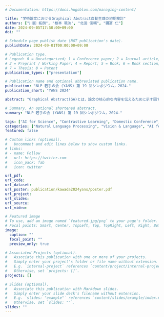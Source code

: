 ```yaml
---
# Documentation: https://docs.hugoblox.com/managing-content/

title: "学術論文におけるGraphical Abstract自動生成の初期検討"
authors: ["川田 拓朗", "根本 颯汰", "北田 俊輔", "彌冨 仁"]
date: 2024-09-05T17:50:00+09:00
doi: ""

# Schedule page publish date (NOT publication's date).
publishDate: 2024-09-01T00:00:00+09:00

# Publication type.
# Legend: 0 = Uncategorized; 1 = Conference paper; 2 = Journal article;
# 3 = Preprint / Working Paper; 4 = Report; 5 = Book; 6 = Book section;
# 7 = Thesis; 8 = Patent
publication_types: ["presentation"]

# Publication name and optional abbreviated publication name.
publication: "NLP 若手の会 (YANS) 第 19 回シンポジウム，2024."
publication_short: "YANS 2024"

abstract: "Graphical Abstract(GA)とは，論文の核心的な内容を伝えるために示す図であり，近年採用する論文誌が増えてきた．そこで，より魅力的で効果的なGAを効率的に作成するための支援システムが求められている．本研究ではarXiv.orgで入手可能な論文のテキスト，Figure，GAを含むデータセットを構築し，機械学習モデルを用いたGA自動生成の実現可能性を検討した．その初期検討として，論文中からGAの構成要素となりうるコアアイデアを示すFigureの検索を行う．また，集めたデータから研究分野ごとのGAの特徴，GAと論文中の図やテキストとの関係を調査し，報告する．"

# Summary. An optional shortened abstract.
summary: "NLP 若手の会 (YANS) 第 19 回シンポジウム，2024."

tags: ["AI for Science", "Contrastive Learning", "Domestic Conference", "Non-refereed", "YANS"]
categories: ["Natural Language Processing", "Vision & Language", "AI for Science"]
featured: false

# Custom links (optional).
#   Uncomment and edit lines below to show custom links.
# links:
# - name: Follow
#   url: https://twitter.com
#   icon_pack: fab
#   icon: twitter

url_pdf:
url_code:
url_dataset:
url_poster: publication/kawada2024yans/poster.pdf
url_project:
url_slides:
url_source:
url_video:

# Featured image
# To use, add an image named `featured.jpg/png` to your page's folder. 
# Focal points: Smart, Center, TopLeft, Top, TopRight, Left, Right, BottomLeft, Bottom, BottomRight.
image:
  caption: ""
  focal_point: ""
  preview_only: true

# Associated Projects (optional).
#   Associate this publication with one or more of your projects.
#   Simply enter your project's folder or file name without extension.
#   E.g. `internal-project` references `content/project/internal-project/index.md`.
#   Otherwise, set `projects: []`.
projects: []

# Slides (optional).
#   Associate this publication with Markdown slides.
#   Simply enter your slide deck's filename without extension.
#   E.g. `slides: "example"` references `content/slides/example/index.md`.
#   Otherwise, set `slides: ""`.
slides: ""
---
```

